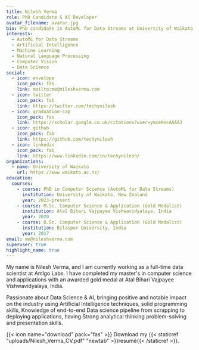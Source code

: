 ```yaml
---
title: Nilesh Verma
role: PhD Candidate & AI Developer
avatar_filename: avatar.jpg
bio: PhD candidate in AutoML for Data Streams at University of Waikato. Experienced AI Developer with expertise in machine learning, deep learning, and natural language processing across multiple industries.
interests:
  - AutoML for Data Streams
  - Artificial Intelligence
  - Machine Learning
  - Natural Language Processing
  - Computer Vision
  - Data Science
social:
  - icon: envelope
    icon_pack: fas
    link: mailto:me@nileshverma.com
  - icon: twitter
    icon_pack: fab
    link: https://twitter.com/techynilesh
  - icon: graduation-cap
    icon_pack: fas
    link: https://scholar.google.co.uk/citations?user=ymceHxcAAAAJ
  - icon: github
    icon_pack: fab
    link: https://github.com/techynilesh
  - icon: linkedin
    icon_pack: fab
    link: https://www.linkedin.com/in/techynilesh/
organizations:
  - name: University of Waikato
    url: https://www.waikato.ac.nz/
education:
  courses:
    - course: PhD in Computer Science (AutoML for Data Streams)
      institution: University of Waikato, New Zealand
      year: 2023-present
    - course: M.Sc. Computer Science & Application (Gold Medalist)
      institution: Atal Bihari Vajpayee Vishwavidyalaya, India
      year: 2020
    - course: B.Sc. Computer Science & Application (Gold Medalist)
      institution: Bilaspur University, India
      year: 2017
email: me@nileshverma.com
superuser: true
highlight_name: true
---
```

<!--StartFragment-->

My name is Nilesh Verma, and I am currently working as a full-time data scientist at Amlgo Labs. I have completed my master's in computer science and applications with an awarded gold medal at Atal Bihari Vajpayee Vishwavidyalaya, India.

Passionate about Data Science & AI, bringing positive and notable impact on the industry using Artificial Intelligence techniques, solid programming skills, Knowledge of end-to-end Data science pipeline from scrapping to deploying applications, having Strong analytical thinking problem-solving and presentation skills.

<!--EndFragment-->

{{< icon name="download" pack="fas" >}} Download my {{< staticref "uploads/Nilesh_Verma_CV.pdf" "newtab" >}}resumé{{< /staticref >}}.